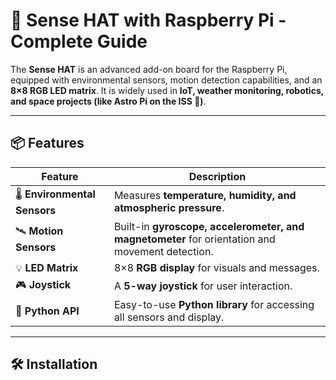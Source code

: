 # 🌟 Sense HAT with Raspberry Pi - Complete Guide  

The **Sense HAT** is an advanced add-on board for the Raspberry Pi, equipped with environmental sensors, motion detection capabilities, and an **8×8 RGB LED matrix**. It is widely used in **IoT, weather monitoring, robotics, and space projects (like Astro Pi on the ISS 🚀)**.  

---

## 📦 Features  

| Feature | Description |
|---------|------------|
| 🌡️ **Environmental Sensors** | Measures **temperature, humidity, and atmospheric pressure**. |
| 🛰️ **Motion Sensors** | Built-in **gyroscope, accelerometer, and magnetometer** for orientation and movement detection. |
| 💡 **LED Matrix** | 8×8 **RGB display** for visuals and messages. |
| 🎮 **Joystick** | A **5-way joystick** for user interaction. |
| 🔄 **Python API** | Easy-to-use **Python library** for accessing all sensors and display. |

---

## 🛠️ Installation  

